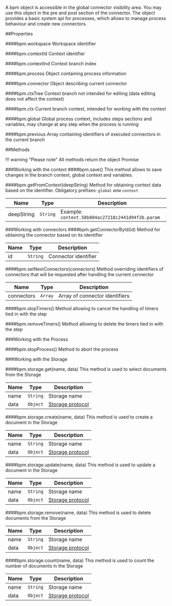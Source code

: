 A bpm object is accessible in the global connector visibility area. You 
may use this object in the pre and post section of the connector. The 
object provides a basic system api for processes, which allows to manage 
process behaviour and create new connectors.

##Properties

####bpm.workspace
Workspace identifier

####bpm.contextId 
Context identifier

####bpm.contextInd
Context branch index

####bpm.process
Object containing process information

####bpm.connector
Object describing current connector

####bpm.ctxTree
Context branch not intended for editing (data editing does not affect the context)

####bpm.ctx
Current branch context, intended for working with the context

####bpm.global
Global process context, includes steps sections and variables, may change at any step when the process is running

####bpm.previous
Array containing identifiers of executed connectors in the current branch


##Methods

!!! warning "Please note"
    All methods return the object Promise

###Working with the context
####bpm.save()
This method allows to save changes in the branch context, global context and variables.

####bpm.getFromContext(deepString)
Method for obtaining context data based on the identifier. Obligatory prefixes:
```global``` или ```context```

| Name | Type | Description |
| --- | --- | --- |
| deepString | <code>String</code> |  Example: ```context.58b884ac27218c2441d94f2b.param``` |

###Working with connectors
####bpm.getConnectorById(id)
Method for obtaining the connector based on its identifier

| Name | Type | Description |
| --- | --- | --- |
| id | <code>String</code> | Connector identifier |

####bpm.setNextConnectors(connectors)
Method overriding identifiers of connectors that will be requested after handling the current connector

| Name | Type | Description |
| --- | --- | --- |
| connectors | <code>Array</code> | Array of connector identifiers |

####bpm.stopTimers()
Method allowing to cancel the handling of timers tied in with the step

####bpm.removeTimers()
Method allowing to delete the timers tied in with the step

###Working with the Process

####bpm.stopProcess()
Method to abort the process
 
###Working with the Storage

####bpm.storage.get(name, data)
This method is used to select documents from the Storage

| Name | Type | Description |
| --- | --- | --- |
| name | <code>String</code> | Storage name |
| data | <code>Object</code> | [Storage protocol](/storage/protocol) |

####bpm.storage.create(name, data)
This method is used to create a document in the Storage

| Name | Type | Description |
| --- | --- | --- |
| name | <code>String</code> | Storage name |
| data | <code>Object</code> | [Storage protocol](/storage/protocol) |

####bpm.storage.update(name, data)
This method is used to update a document in the Storage

| Name | Type | Description |
| --- | --- | --- |
| name | <code>String</code> | Storage name |
| data | <code>Object</code> | [Storage protocol](/storage/protocol) |

####bpm.storage.remove(name, data)
This method is used to delete documents from the Storage

| Name | Type | Description |
| --- | --- | --- |
| name | <code>String</code> | Storage name |
| data | <code>Object</code> | [Storage protocol](/storage/protocol) |

####bpm.storage.count(name, data)
This method is used to count the number of documents in the Storage

| Name | Type | Description |
| --- | --- | --- |
| name | <code>String</code> | Storage name |
| data | <code>Object</code> | [Storage protocol](/storage/protocol) |